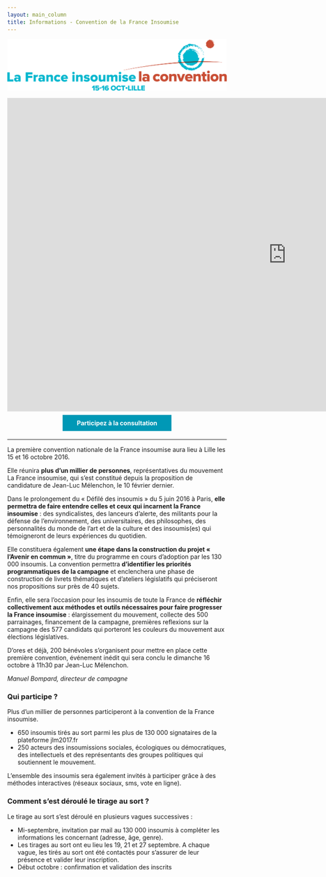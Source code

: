 ```yaml
---
layout: main_column
title: Informations - Convention de la France Insoumise
---
```


<p>
  <img class="img-responsive" src="/logo-convention.png" />
</p>

<iframe width="1280" height="720" src="https://www.youtube.com/embed/LIl78yO57EU?rel=0" frameborder="0" allowfullscreen></iframe>


<!-- une ligne bouton -->
<div style="text-align: center;">
  <!-- un premier bouton -->
  <a href="http://www.jlm2017.fr/consultation_programme" align="center" style="display: inline-block; background-color: #0098b6; color: #ffffff; margin: 5px; vertical-align: middle; padding: 10px; width: 230px; max-height: 40px; text-decoration: none;">
    <strong>Participez à la consultation</strong>
  </a>
</div>

<hr />

La première convention nationale de la France insoumise aura lieu à Lille les 15 et 16 octobre 2016.

Elle réunira **plus d’un millier de personnes**, représentatives du mouvement La France insoumise, qui s’est constitué depuis la proposition de candidature de Jean-Luc Mélenchon, le 10 février dernier.

Dans le prolongement  du « Défilé des insoumis » du 5 juin 2016 à Paris, **elle permettra de faire entendre celles et ceux qui incarnent la France insoumise** : des  syndicalistes, des lanceurs d’alerte, des militants pour la défense de l’environnement, des universitaires, des philosophes, des personnalités du monde de l’art et de la culture et des insoumis(es) qui témoigneront de leurs expériences du quotidien.

Elle constituera également **une étape dans la construction du projet « l’Avenir en commun »**, titre du programme en cours d’adoption par les 130 000 insoumis. La convention permettra **d’identifier les priorités programmatiques de la campagne** et enclenchera une phase de construction de livrets thématiques et d’ateliers législatifs qui préciseront nos propositions sur près de 40 sujets.

Enfin, elle sera l’occasion pour les insoumis de toute la France de **réfléchir collectivement aux méthodes et outils nécessaires pour faire progresser la France insoumise** : élargissement du mouvement, collecte des 500 parrainages, financement de la campagne, premières reflexions sur la campagne des 577 candidats qui porteront les couleurs du mouvement aux élections législatives.

D’ores et déjà, 200 bénévoles s’organisent pour mettre en place cette première convention, événement inédit qui sera conclu le dimanche 16 octobre à 11h30 par Jean-Luc Mélenchon.

*Manuel Bompard, directeur de campagne*

### Qui participe ?

Plus d’un millier de personnes participeront à la convention de la France insoumise.

* 650 insoumis tirés au sort parmi les plus de 130 000 signataires de la plateforme jlm2017.fr
* 250 acteurs des insoumissions sociales, écologiques ou démocratiques, des intellectuels et des représentants des groupes politiques qui soutiennent le mouvement.

L’ensemble des insoumis sera également invités à participer grâce à des méthodes interactives (réseaux sociaux, sms, vote en ligne).

### Comment s’est déroulé le tirage au sort ?

Le tirage au sort s’est déroulé  en plusieurs vagues successives :

* Mi-septembre, invitation par mail au 130 000 insoumis  à compléter les informations les concernant (adresse, âge, genre).
* Les tirages au sort ont eu lieu les 19, 21 et 27 septembre. A chaque vague, les tirés au sort ont été contactés pour s’assurer de leur présence et valider leur inscription.
* Début octobre : confirmation et validation des inscrits
